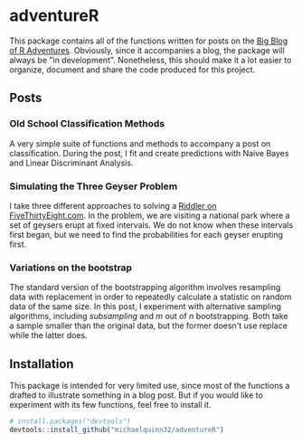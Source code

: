 # adventureR

This package contains all of the functions written for posts on the [Big Blog of R Adventures](http://michaelquinn32.github.io/). Obviously, since it accompanies a blog, the package will always be "in development". Nonetheless, this should make it a lot easier to organize, document and share the code produced for this project.

## Posts

### Old School Classification Methods

A very simple suite of functions and methods to accompany a post on classification. During the post, I fit and create predictions with Naive Bayes and Linear Discriminant Analysis.

### Simulating the Three Geyser Problem

I take three different approaches to solving a [Riddler on FiveThirtyEight.com](http://fivethirtyeight.com/features/which-geyser-gushes-first/). In the problem, we are visiting a national park where a set of geysers erupt at fixed intervals. We do not know when these intervals first began, but we need to find the probabilities for each geyser erupting first.

### Variations on the bootstrap 

The standard version of the bootstrapping algorithm involves resampling data with replacement in order to repeatedly calculate a statistic on random data of the same size. In this post, I experiment with alternative sampling algorithms, including *subsampling* and *m* out of *n* bootstrapping. Both take a sample smaller than the original data, but the former doesn't use replace while the latter does.

## Installation

This package is intended for very limited use, since most of the functions a drafted to illustrate something in a blog post. But if you would like to experiment with its few functions, feel free to install it.

```R
# install.packages("devtools")
devtools::install_github("michaelquinn32/adventureR")
```
